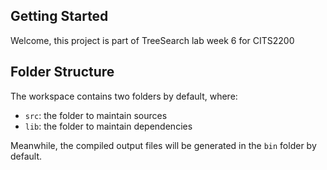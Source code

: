 ## Getting Started

Welcome, this project is part of TreeSearch lab week 6 for CITS2200

## Folder Structure

The workspace contains two folders by default, where:

- `src`: the folder to maintain sources
- `lib`: the folder to maintain dependencies

Meanwhile, the compiled output files will be generated in the `bin` folder by default.
